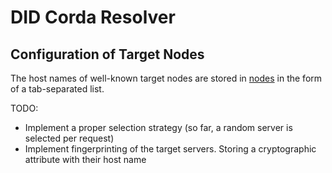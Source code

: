 DID Corda Resolver
==================


Configuration of Target Nodes
-----------------------------

The host names of well-known target nodes are stored in [nodes](src/main/resources/nodes) in the form of a tab-separated list.

TODO:
 - Implement a proper selection strategy (so far, a random server is selected per request)
 - Implement fingerprinting of the target servers. Storing a cryptographic attribute with their host name
